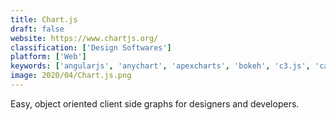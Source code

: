 ```yaml
---
title: Chart.js
draft: false 
website: https://www.chartjs.org/
classification: ['Design Softwares']
platform: ['Web']
keywords: ['angularjs', 'anychart', 'apexcharts', 'bokeh', 'c3.js', 'canvasjs_charts', 'chartico', 'chartist.js', 'ext_js', 'jscharting', 'matplotlib', 'pixi.js', 'plotly', 'rawgraphs', 'recharts', 'vis.js', 'zoomcharts', 'amcharts', 'livegap_charts']
image: 2020/04/Chart.js.png
---
```

Easy, object oriented client side graphs for designers and developers.